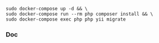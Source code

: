 ~~~
sudo docker-compose up -d && \
sudo docker-compose run --rm php composer install && \
sudo docker-compose exec php php yii migrate  
~~~


<h3>Doc</h3>



